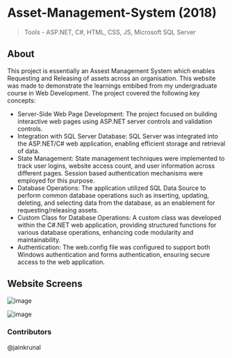 # Asset-Management-System (2018)

> Tools - ASP.NET, C#, HTML, CSS, JS, Microsoft SQL Server

## About
This project is essentially an Assest Management System which enables Requesting and Releasing of assets across an organisation. This website was made to demonstrate the learnings embibed from my undergraduate course in Web Development. The project covered the following key concepts:

- Server-Side Web Page Development: The project focused on building interactive web pages using ASP.NET server controls and validation controls.
- Integration with SQL Server Database: SQL Server was integrated into the ASP.NET/C# web application, enabling efficient storage and retrieval of data.
- State Management: State management techniques were implemented to track user logins, website access count, and user information across different pages. Session based authentication mechanisms were employed for this purpose.
- Database Operations: The application utilized SQL Data Source to perform common database operations such as inserting, updating, deleting, and selecting data from the database, as an enablement for requesting/releasing assets.
- Custom Class for Database Operations: A custom class was developed within the C#.NET web application, providing structured functions for various database operations, enhancing code modularity and maintainability.
- Authentication: The web.config file was configured to support both Windows authentication and forms authentication, ensuring secure access to the web application.

## Website Screens

![image](https://github.com/divitvasu/Asset-Management/assets/30820920/c0d3a7c4-7f6e-408f-a6e8-9d5a23574e97)

![image](https://github.com/divitvasu/Asset-Management/assets/30820920/98c870fa-3cac-4fdc-bf52-4affd63fece2)

### Contributors
@jainkrunal
